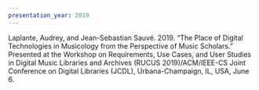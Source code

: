 ```yaml
---
presentation_year: 2019
---
```

Laplante, Audrey, and Jean-Sebastian Sauvé. 2019. “The Place of Digital Technologies in Musicology from the Perspective of Music Scholars.” Presented at the Workshop on Requirements, Use Cases, and User Studies in Digital Music Libraries and Archives (RUCUS 2019)/ACM/IEEE-CS Joint Conference on Digital Libraries (JCDL), Urbana-Champaign, IL, USA, June 6.
